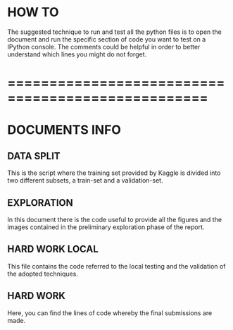 # HOW TO
The suggested technique to run and test all the python files is to open the document and run the specific section of code you want to test on a IPython console.
The comments could be helpful in order to better understand which lines you might do not forget.

# ==================================================

# DOCUMENTS INFO

## DATA SPLIT
This is the script where the training set provided by Kaggle is divided into two different subsets, a train-set and a validation-set.

## EXPLORATION
In this document there is the code useful to provide all the figures and the images contained in the preliminary exploration phase of the report.

## HARD WORK LOCAL
This file contains the code referred to the local testing and the validation of the adopted techniques.

## HARD WORK
Here, you can find the lines of code whereby the final submissions are made.